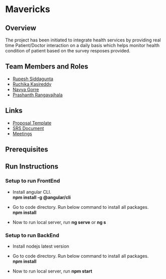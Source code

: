 # Mavericks

## Overview

The project has been initiated to integrate health services by providing real time Patient/Doctor interaction on a daily basis which helps monitor health condition of patient based on the survey resposes provided.


## Team Members and Roles

* [Rupesh Siddagunta](https://github.com/Rupesh247/CIS641-HW2--Siddagunta.git)
* [Ruchika Kasireddy](https://github.com/RuchiKasireddy/CIS641-HW2-Kasireddy.git)
* [Navya Gorre](https://github.com/NavyaGorre/CIS641-HW2-Gorre.git)
* [Prashanth Rangavajhala](https://github.com/PrashanthRangavajhala/CIS641-HW2-Rangavajhala.git)

## Links
* [Proposal Template](https://github.com/Rupesh247/GVSU-CIS641-Mavericks/blob/master/docs/proposal-template.md)
* [SRS Document](https://github.com/Rupesh247/GVSU-CIS641-Mavericks/blob/ed54dca900bf70c7984793545fb8091a7cafce4b/docs/software_requirements_specification.md)
* [Meetings](https://github.com/Rupesh247/GVSU-CIS641-Mavericks/tree/master/meetings)

## Prerequisites

## Run Instructions

### Setup to run FrontEnd
* Install angular CLI.
\
**npm install -g @angular/cli**

* Go to code directory. Run below command to install all packages.
\
**npm install**

* Now to run local server, run **ng serve** or **ng s**

### Setup to run BackEnd

* Install nodejs latest version

* Go to code directory. Run below command to install all packages.
\
**npm install**

* Now to run local server, run **npm start**

